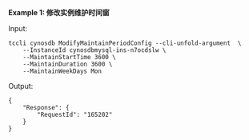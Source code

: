 **Example 1: 修改实例维护时间窗**



Input: 

```
tccli cynosdb ModifyMaintainPeriodConfig --cli-unfold-argument  \
    --InstanceId cynosdbmysql-ins-n7ocdslw \
    --MaintainStartTime 3600 \
    --MaintainDuration 3600 \
    --MaintainWeekDays Mon
```

Output: 
```
{
    "Response": {
        "RequestId": "165202"
    }
}
```

